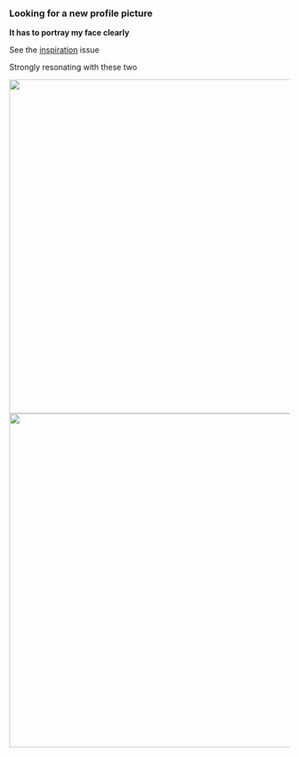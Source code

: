 ### Looking for a new profile picture

**It has to portray my face clearly**

See the [inspiration](https://github.com/marsrobertson/profile-picture-avatar/issues/1) issue

Strongly resonating with these two

<img src="https://user-images.githubusercontent.com/44369284/79164556-33e14d00-7dd9-11ea-8c35-4a91e987ebff.png" width=600>

<img src="https://user-images.githubusercontent.com/44369284/79164622-56736600-7dd9-11ea-9222-4661529c0e57.png" width=600>
